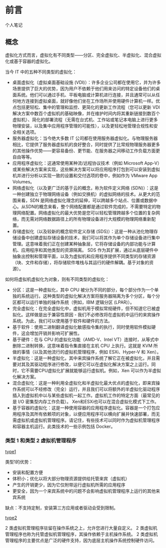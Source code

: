 # 前言

个人笔记

## 概念

虚拟化方式而言，虚拟化有不同类型——分区、完全虚拟化、半虚拟化、混合虚拟化或基于容器的虚拟化。

当今 IT 中的五种不同类型的虚拟化：

- 桌面虚拟化（虚拟桌面基础设施 (VDI)）：许多企业公司都在使用它，并为许多场景提供了巨大的优势，因为用户不依赖于他们用来访问的特定设备他们的桌面系统。他们可以通过手机、平板电脑或计算机进行连接，并且通常可以从任何地方连接到虚拟桌面，就好像他们坐在工作场所并使用硬件计算机一样。优点包括更轻松、集中的管理和监控、更简化的更新工作流程（您可以更新 VDI 解决方案中数百个虚拟机的基础映像，并在维护时间内将其重新链接到数百个虚拟机）、简化的部署流程（无需在台式机、工作站或笔记本电脑上进行更多物理安装，以及集中应用程序管理的可能性），以及更轻松地管理合规性和安全相关选项。
- 服务器虚拟化：当今绝大多数 IT 公司都在使用服务器虚拟化。与物理服务器相比，它提供了服务器虚拟机的良好整合，同时提供了比常规物理服务器更多的其他操作优势——更容易备份、更节能、在服务器之间移动工作负载方面更自由等等。
- 应用程序虚拟化：这通常使用某种流/远程协议技术（例如 Microsoft App-V）或某些解决方案来实现，这些解决方案可以将应用程序打包到可以安装到虚拟机并进行分析以实现一致的设置和交付选项的卷中，例如作为 VMware App Volumes。
- 网络虚拟化（以及更广泛的基于云的概念，称为软件定义网络 (SDN)）：这是一种创建独立于物理网络设备（例如交换机）的虚拟网络的技术。从更大的范围来看，SDN 是网络虚拟化理念的延伸，可以跨越多个站点、位置或数据中心。从SDN的概念来看，整个网络配置都是通过软件完成的，不需要特定的物理网络配置。网络虚拟化的最大优势是您可以轻松管理跨越多个位置的复杂网络，而无需对网络数据路径上的所有物理设备进行大规模的物理网络重新配置。
- 存储虚拟化（以及较新的概念软件定义存储 (SDS)）：这是一种从池化物理存储设备中创建虚拟存储设备的技术，我们可以将其作为单个存储设备进行集中管理。这意味着我们正在创建某种抽象层，它将存储设备的内部功能与计算机、应用程序和其他类型的资源隔离。 SDS 作为其扩展，通过从底层硬件中抽象出控制和管理平面，以及为虚拟机和应用程序提供不同类型的存储资源（块、文件和存储），将存储软件堆栈与其运行的硬件解耦。基于对象的资源）。

如何将虚拟机虚拟化为对象，则有不同类型的虚拟化：
- 分区：这是一种虚拟化，其中 CPU 被分为不同的部分，每个部分作为一个单独的系统运行。这种类型的虚拟化解决方案将服务器隔离为多个分区，每个分区都可以运行单独的操作系统（例如，IBM 逻辑分区 (LPAR)）。
- 完全虚拟化：在完全虚拟化中，虚拟机用于模拟常规硬件，但不知道它已被虚拟化。这样做是出于兼容性原因 - 我们不必修改将在虚拟机中运行的来宾操作系统。为此，我们可以使用基于软件和硬件的方法。
- 基于软件：使用二进制翻译虚拟化敏感指令集的执行，同时使用软件模拟硬件，这会增加开销并影响可扩展性。
- 基于硬件：在与 CPU 的虚拟化功能（AMD-V、Intel VT）连接时，从等式中删除二进制转换，这意味着指令集直接在主机 CPU 上执行。这就是 KVM 所做的事情（以及其他流行的虚拟机管理程序，例如 ESXi、Hyper-V 和 Xen）。
- 半虚拟化：这是一种虚拟化，其中来宾操作系统了解它正在被虚拟化，并且需要对其及其驱动程序进行修改，以便它可以在虚拟化解决方案之上运行。同时，它不需要CPU虚拟化扩展就能够运行虚拟机。例如，Xen 可以作为半虚拟化解决方案。
- 混合虚拟化：这是一种利用全虚拟化和半虚拟化最大优点的虚拟化，即来宾操作系统可以不经修改（完全）运行，并且我们可以将额外的半虚拟化驱动程序插入到虚拟机中以与某些虚拟机一起工作。虚拟机工作的特定方面（最常见的是 I/O 密集型内存工作负载）。 Xen和ESXi也可以在混合虚拟化模式下工作。
- 基于容器的虚拟化：这是一种使用容器的应用程序虚拟化。容器是一个打包应用程序及其所有依赖项的对象，以便应用程序可以横向扩展并快速部署，而无需虚拟机或虚拟机管理程序。请记住，有些技术可以同时作为虚拟机管理程序和容器主机运行。此类技术的一些示例包括 Docker。

### 类型 1 和类型 2 虚拟机管理程序

[type1](../image/type1_hypervisors.png)

类型1的优势：

- 安装和配置方便
- 体积小；优化以将大部分物理资源提供给托管来宾（虚拟机）
- 产生的开销更少，因为它仅附带运行虚拟机所需的应用程序
- 更安全，因为一个来宾系统中的问题不会影响虚拟机管理程序上运行的其他来宾系统

缺点：不支持定制，安装第三方应用或者驱动会受到限制。

[type2](../image/type2_hypervisors.png)

2 类虚拟机管理程序驻留在操作系统之上，允许您进行大量自定义。 2 类虚拟机管理程序也称为托管虚拟机管理程序，其操作依赖于主机操作系统。 2 类虚拟机管理程序的主要优点是广泛的硬件支持，因为底层主机操作系统控制硬件访问。



